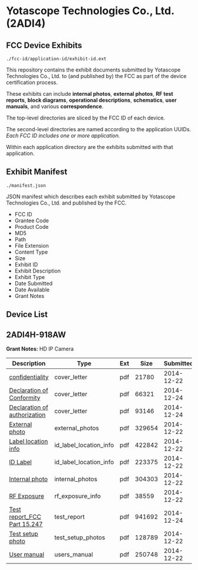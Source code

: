 # Yotascope Technologies Co., Ltd. (2ADI4)
## FCC Device Exhibits

```
./fcc-id/application-id/exhibit-id.ext
```

This repository contains the exhibit documents submitted by Yotascope Technologies Co., Ltd. to (and published by) the FCC as part of the device certification process.

These exhibits can include **internal photos**, **external photos**, **RF test reports**, **block diagrams**, **operational descriptions**, **schematics**, **user manuals**, and various **correspondence**.

The top-level directories are sliced by the FCC ID of each device.

The second-level directories are named according to the application UUIDs. *Each FCC ID includes one or more application.*

Within each application directory are the exhibits submitted with that application. 

## Exhibit Manifest

```
./manifest.json
```

JSON manifest which describes each exhibit submitted by Yotascope Technologies Co., Ltd. and published by the FCC.

- FCC ID
- Grantee Code
- Product Code
- MD5
- Path
- File Extension
- Content Type
- Size
- Exhibit ID
- Exhibit Description
- Exhibit Type
- Date Submitted
- Date Available
- Grant Notes

## Device List
## 2ADI4H-918AW
**Grant Notes:** HD IP Camera

| Description | Type | Ext | Size | Submitted | Available |
| ----------- | ---- | --- | ---- | --------- | --------- |
| [confidentiality](2ADI4H-918AW/fbc8f62dfefe7f1f0099657af7b50af8/2480640.pdf) | cover_letter | pdf | 21780 | 2014-12-22 | 2014-12-29 |
| [Declaration of Conformity](2ADI4H-918AW/fbc8f62dfefe7f1f0099657af7b50af8/2483691.pdf) | cover_letter | pdf | 66321 | 2014-12-24 | 2014-12-29 |
| [Declaration of authorization](2ADI4H-918AW/fbc8f62dfefe7f1f0099657af7b50af8/2483692.pdf) | cover_letter | pdf | 93146 | 2014-12-24 | 2014-12-29 |
| [External photo](2ADI4H-918AW/fbc8f62dfefe7f1f0099657af7b50af8/2480630.pdf) | external_photos | pdf | 329654 | 2014-12-22 | 2014-12-29 |
| [Label location info](2ADI4H-918AW/fbc8f62dfefe7f1f0099657af7b50af8/2480632.pdf) | id_label_location_info | pdf | 422842 | 2014-12-22 | 2014-12-29 |
| [ID Label](2ADI4H-918AW/fbc8f62dfefe7f1f0099657af7b50af8/2480633.pdf) | id_label_location_info | pdf | 223375 | 2014-12-22 | 2014-12-29 |
| [Internal photo](2ADI4H-918AW/fbc8f62dfefe7f1f0099657af7b50af8/2480631.pdf) | internal_photos | pdf | 304303 | 2014-12-22 | 2014-12-29 |
| [RF Exposure](2ADI4H-918AW/fbc8f62dfefe7f1f0099657af7b50af8/2480637.pdf) | rf_exposure_info | pdf | 38559 | 2014-12-22 | 2014-12-29 |
| [Test report_FCC Part 15.247](2ADI4H-918AW/fbc8f62dfefe7f1f0099657af7b50af8/2483690.pdf) | test_report | pdf | 941692 | 2014-12-24 | 2014-12-29 |
| [Test setup photo](2ADI4H-918AW/fbc8f62dfefe7f1f0099657af7b50af8/2480634.pdf) | test_setup_photos | pdf | 128789 | 2014-12-22 | 2014-12-29 |
| [User manual](2ADI4H-918AW/fbc8f62dfefe7f1f0099657af7b50af8/2480635.pdf) | users_manual | pdf | 250748 | 2014-12-22 | 2014-12-29 |
